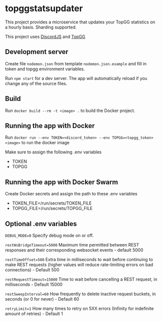 # topggstatsupdater
This project provides a microservice that updates your TopGG statistics on a hourly basis. Sharding supported.

This project uses [DiscordJS](https://discord.js.org/#/docs/discord.js/stable/general/welcome) and [TopGG](https://www.npmjs.com/package/@top-gg/sdk)


## Development server

Create file `nodemon.json` from template `nodemon.json.example` and fill in token and topgg environment variables.

Run `npm start` for a dev server. The app will automatically reload if you change any of the source files.

## Build

Run `docker build --rm -t <image> .` to build the Docker project.

## Running the app with Docker

Run `docker run --env TOKEN=<discord_token> --env TOPGG=<topgg_token> <image>` to run the docker image

Make sure to assign the following .env variables
- TOKEN
- TOPGG

## Running the app with Docker Swarm

Create Docker secrets and assign the path to these .env variables
- TOKEN_FILE=/run/secrets/TOKEN_FILE
- TOPGG_FILE=/run/secrets/TOPGG_FILE

## Optional .env variables

`DEBUG_MODE=0`
Specify debug mode on or off.


`restWsBridgeTimeout=5000`
Maximum time permitted between REST responses and their corresponding websocket events - default 5000


`restTimeOffset=500`
Extra time in milliseconds to wait before continuing to make REST requests (higher values will reduce rate-limiting errors on bad connections) - Default 500

`restRequestTimeout=15000`
Time to wait before cancelling a REST request, in milliseconds - Default 15000

`restSweepInterval=60`
How frequently to delete inactive request buckets, in seconds (or 0 for never) - Default 60


`retryLimit=1`
How many times to retry on 5XX errors (Infinity for indefinite amount of retries) - Default 1
